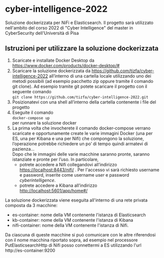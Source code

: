 # cyber-intelligence-2022
Soluzione dockerizzata per NiFi e Elasticsearch. Il progetto sarà utilizzato nell'ambito del corso 2022 di "Cyber Intelligence" del master in CyberSecurity dell'Università di Pisa

## Istruzioni per utilizzare la soluzione dockerizzata

1. Scaricate e installate Docker Desktop da https://www.docker.com/products/docker-desktop/#
2. Scaricare la soluzione dockerizzata da  https://github.com/tizfa/cyber-intelligence-2022 all’interno di una cartella locale utilizzando uno dei metodi possibili (ad esempio pacchetto zip oppure tramite il comando git clone). Ad esempio tramite git potete scaricare il progetto con il seguente comando  
`git clone https://github.com/tizfa/cyber-intelligence-2022.git`
3. Posizionatevi con una shell all’interno della cartella contenente i file del progetto
4. Eseguite il comando  
`docker-compose up`  
per runnare la soluzione docker
5. La prima volta che invocherete il comando docker-compose verrano scaricate e opportunamente create le varie immagini Docker (una per ES, una per Kibana e una per Nifi) che compongono la soluzione, l’operazione potrebbe richiedere un po’ di tempo quindi armatevi di pazienza…  
Dopo che le immagini delle varie macchine saranno pronte, saranno istanziate e pronte per l’uso. In particolare, 
      - potrete accedere a Nifi collegandovi all’indirizzo [https://localhost:8443/nifi/](https://localhost:8443/nifi/) . Per l'accesso vi sarà richiesto username e password, inserite come username *user* e password *cyberintelligence*.
      - potrete accedere a Kibana all’indirizzo [http://localhost:5601/app/home#/](http://localhost:5601/app/home#/)


La soluzione dockerizzata viene eseguita all'interno di una rete privata composta da 3 macchine:
- es-container: nome della VM contenente l'istanza di Elasticsearch
- kb-container: nome della VM contenente l'istanza di Kibana
- nifi-container: nome della VM contenente l'istanza di Nifi.

Da ciascuna di queste macchine si può comunicare con le altre riferendosi con il nome macchina riportato sopra, ad esempio nel processore PutElasticsearchHttp di Nifi posso connettermi a ES utilizzando l'url http://es-container:9200
